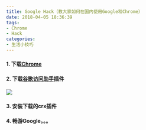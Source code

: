 ```yaml
---
title: Google Hack（教大家如何在国内使用Google和Chrome）
date: 2018-04-05 18:36:39
tags:
- Chrome 
- Hack
categories: 
- 生活小技巧
---
```


#### 1. 下载[Chrome](https://www.google.cn/intl/zh-CN/chrome/)

#### 2. 下载[谷歌访问助手](http://www.ggfwzs.com/)插件
   
 ![](https://ws1.sinaimg.cn/large/006KSil8ly1fqdg57etoaj317m0n5n2k.jpg)


#### 3. 安装下载的crx插件

#### 4. 畅游Google。。。